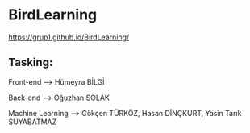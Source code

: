 # BirdLearning

https://grup1.github.io/BirdLearning/

## Tasking:

Front-end --> Hümeyra BİLGİ

Back-end --> Oğuzhan SOLAK

Machine Learning --> Gökçen TÜRKÖZ, Hasan DİNÇKURT, Yasin Tarık SUYABATMAZ
